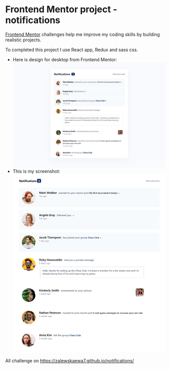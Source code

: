 # Frontend Mentor project - notifications

[Frontend Mentor](https://www.frontendmentor.io) challenges help me improve my coding skills by building realistic projects.

To completed this project I use React app, Redux and sass css.

- Here is design for desktop from Frontend Mentor:
![Design desktop for the notifications coding challenge](./src/components/assets/images/desktop-design.jpg)
- This is my screenshot:
![Design desktop for the notifications coding challenge](./src/components/assets/images/discScreen.png)

All challenge on https://zalewskaewa7.github.io/notifications/
